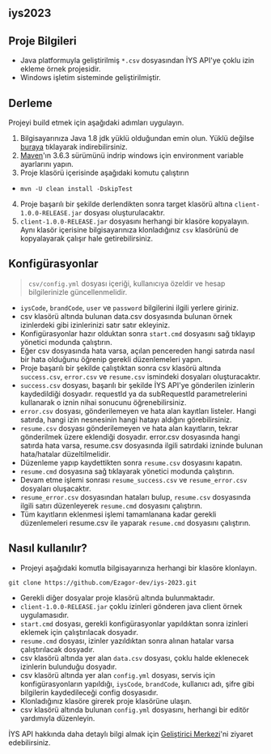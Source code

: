 ## iys2023

## Proje Bilgileri
- Java platformuyla geliştirilmiş `*.csv` dosyasından İYS API'ye çoklu izin ekleme örnek projesidir.
- Windows işletim sisteminde geliştirilmiştir.

## Derleme
Projeyi build etmek için aşağıdaki adımları uygulayın.

1. Bilgisayarınıza Java 1.8 jdk yüklü olduğundan emin olun. Yüklü değilse [buraya](https://www.oracle.com/java/technologies/javase/javase-jdk8-downloads.html) tıklayarak indirebilirsiniz.
2. [Maven](https://maven.apache.org/)'ın 3.6.3 sürümünü indrip windows için environment variable ayarlarını yapın.
3. Proje klasörü içerisinde aşağıdaki komutu çalıştırın  
  - ```mvn -U clean install -DskipTest```
4. Proje başarılı bir şekilde derlendikten sonra target klasörü altına `client-1.0.0-RELEASE.jar` dosyası oluşturulacaktır.
5. `client-1.0.0-RELEASE.jar` dosyasını herhangi bir klasöre kopyalayın. Aynı klasör içerisine bilgisayarınıza klonladığınız `csv` klasörünü de kopyalayarak çalışır hale getirebilirsiniz.

## Konfigürasyonlar

> `csv/config.yml` dosyası içeriği, kullanıcıya özeldir ve hesap bilgilerinizle güncellenmelidir.
- `iysCode`, `brandCode`, `user` ve `password` bilgilerini ilgili yerlere giriniz.
- csv klasörü altında bulunan data.csv dosyasında bulunan örnek izinlerdeki gibi izinlerinizi satır satır ekleyiniz.
- Konfigürasyonlar hazır olduktan sonra `start.cmd` dosyasını sağ tıklayıp yönetici modunda çalıştırın.
- Eğer csv dosyasında hata varsa, açılan pencereden hangi satırda nasıl bir hata olduğunu öğrenip gerekli düzenlemeleri yapın.
- Proje başarılı bir şekilde çalıştıktan sonra csv klasörü altında `success.csv`, `error.csv` ve `resume.csv` ismindeki dosyaları oluşturacaktır.
- `success.csv` dosyası, başarılı bir şekilde İYS API'ye gönderilen izinlerin kaydedildiği dosyadır. requestId ya da subRequestId parametrelerini kullanarak o iznin nihai sonucunu öğrenebilirsiniz.
- `error.csv` dosyası, gönderilemeyen ve hata alan kayıtları listeler. Hangi satırda, hangi izin nesnesinin hangi hatayı aldığını görebilirsiniz.
- `resume.csv` dosyası gönderilemeyen ve hata alan kayıtların, tekrar gönderilmek üzere eklendiği dosyadır. error.csv dosyasında hangi satırda hata varsa, resume.csv dosyasında ilgili satırdaki izninde bulunan hata/hatalar düzeltilmelidir.
- Düzenleme yapıp kaydettikten sonra `resume.csv` dosyasını kapatın.
- `resume.cmd` dosyasına sağ tıklayarak yönetici modunda çalıştırın.
- Devam etme işlemi sonrası `resume_success.csv` ve `resume_error.csv` dosyaları oluşacaktır.
- `resume_error.csv` dosyasından hataları bulup, `resume.csv` dosyasında ilgili satırı düzenleyerek `resume.cmd` dosyasını çalıştırın.
- Tüm kayıtların eklenmesi işlemi tamamlanana kadar gerekli düzenlemeleri resume.csv ile yaparak `resume.cmd` dosyasını çalıştırın.

## Nasıl kullanılır?
- Projeyi aşağıdaki komutla bilgisayarınıza herhangi bir klasöre klonlayın.
```
git clone https://github.com/Ezagor-dev/iys-2023.git
```
- Gerekli diğer dosyalar proje klasörü altında bulunmaktadır.
- `client-1.0.0-RELEASE.jar` çoklu izinleri gönderen java client örnek uygulamasıdır.
- `start.cmd` dosyası, gerekli konfigürasyonlar yapıldıktan sonra izinleri eklemek için çalıştırılacak dosyadır.  
- `resume.cmd` dosyası, izinler yazıldıktan sonra alınan hatalar varsa çalıştırılacak dosyadır.  
- csv klasörü altında yer alan `data.csv` dosyası, çoklu halde eklenecek izinlerin bulunduğu dosyadır.  
- csv klasörü altında yer alan `config.yml` dosyası, servis için konfigürasyonların yapıldığı, `iysCode`, `brandCode`, kullanıcı adı, şifre gibi bilgilerin kaydedileceği config dosyasıdır.  
- Klonladığınız klasöre girerek proje klasörüne ulaşın.
- csv klasörü altında bulunan `config.yml` dosyasını, herhangi bir editör yardımıyla düzenleyin.  

İYS API hakkında daha detaylı bilgi almak için [Geliştirici Merkezi](https://dev.iys.org.tr/)'ni ziyaret edebilirsiniz.